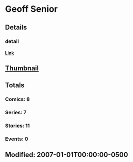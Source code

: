 # Geoff  Senior 
## Details
### detail
#### [Link](http://marvel.com/comics/creators/6086/geoff_senior?utm_campaign=apiRef&utm_source=225578a89fc76f3d20fbffda5d17a88d)
## [Thumbnail](http://i.annihil.us/u/prod/marvel/i/mg/b/40/image_not_available.jpg)
## Totals
### Comics: 8
### Series: 7
### Stories: 11
### Events: 0
## Modified: 2007-01-01T00:00:00-0500